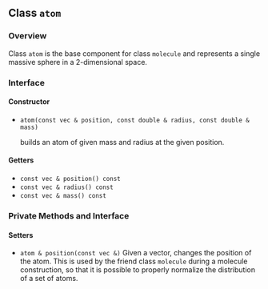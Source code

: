 ## Class `atom`

### Overview

Class `atom` is the base component for class `molecule` and represents a single massive sphere in a 2-dimensional space.

### Interface

#### Constructor

 * `atom(const vec & position, const double & radius, const double & mass)`
    
    builds an atom of given mass and radius at the given position.

#### Getters

 * `const vec & position() const`
 * `const vec & radius() const`
 * `const vec & mass() const`

### Private Methods and Interface

#### Setters

 * `atom & position(const vec &)`
   Given a vector, changes the position of the atom. This is used by the friend class `molecule` during a molecule construction, so that it is possible to properly normalize the distribution of a set of atoms.
